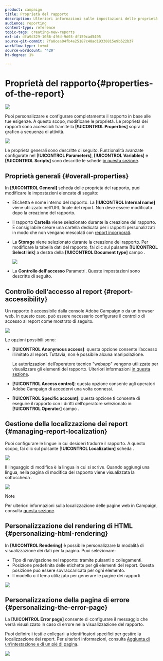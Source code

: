 ```yaml
---
product: campaign
title: Proprietà del rapporto
description: Ulteriori informazioni sulle impostazioni delle proprietà del report
audience: reporting
content-type: reference
topic-tags: creating-new-reports
exl-id: dfa9d329-1086-4f6d-9d03-df159cad5495
source-git-commit: 7fa8cea04fb4e25187c48ad19330815e9b522b37
workflow-type: tm+mt
source-wordcount: '429'
ht-degree: 1%

---
```


# Proprietà del rapporto{#properties-of-the-report}

![](../../assets/common.svg)

Puoi personalizzare e configurare completamente il rapporto in base alle tue esigenze. A questo scopo, modificane le proprietà. Le proprietà dei rapporti sono accessibili tramite la **[!UICONTROL Properties]** sopra il grafico a sequenza di attività.

![](assets/s_ncs_advuser_report_properties_01.png)

Le proprietà generali sono descritte di seguito. Funzionalità avanzate configurate nel **[!UICONTROL Parameters]**, **[!UICONTROL Variables]** e **[!UICONTROL Scripts]** sono descritte le schede [in questa sezione](../../reporting/using/advanced-functionalities.md).

## Proprietà generali {#overall-properties}

In **[!UICONTROL General]** scheda delle proprietà del rapporto, puoi modificare le impostazioni elencate di seguito:

* Etichetta e nome interno del rapporto. La **[!UICONTROL Internal name]** viene utilizzato nell&#39;URL finale del report. Non deve essere modificato dopo la creazione del rapporto.

* Il rapporto **Cartella** viene selezionato durante la creazione del rapporto. È consigliabile creare una cartella dedicata per i rapporti personalizzati in modo che non vengano mescolati con [report incorporati](../../reporting/using/about-campaign-built-in-reports.md).

* La **Storage** viene selezionato durante la creazione del rapporto. Per modificare la tabella dati del rapporto, fai clic sul pulsante **[!UICONTROL Select link]** a destra della **[!UICONTROL Document type]** campo .

   ![](assets/s_ncs_advuser_report_properties_02.png)

* La **Controllo dell&#39;accesso** Parametri. Queste impostazioni sono descritte di seguito.

## Controllo dell’accesso al report {#report-accessibility}

Un rapporto è accessibile dalla console Adobe Campaign o da un browser web. In questo caso, può essere necessario configurare il controllo di accesso al report come mostrato di seguito.

![](assets/s_ncs_advuser_report_properties_02b.png)

Le opzioni possibili sono:

* **[!UICONTROL Anonymous access]**: questa opzione consente l’accesso illimitato al report. Tuttavia, non è possibile alcuna manipolazione.

   Le autorizzazioni dell’operatore tecnico &quot;webapp&quot; vengono utilizzate per visualizzare gli elementi del rapporto. Ulteriori informazioni [in questa sezione](../../platform/using/access-management-operators.md).

* **[!UICONTROL Access control]**: questa opzione consente agli operatori Adobe Campaign di accedervi una volta connessi.
* **[!UICONTROL Specific account]**: questa opzione ti consente di eseguire il rapporto con i diritti dell’operatore selezionato in **[!UICONTROL Operator]** campo .

## Gestione della localizzazione dei report {#managing-report-localization}

Puoi configurare le lingue in cui desideri tradurre il rapporto. A questo scopo, fai clic sul pulsante **[!UICONTROL Localization]** scheda .

![](assets/s_ncs_advuser_report_properties_06.png)

Il linguaggio di modifica è la lingua in cui si scrive. Quando aggiungi una lingua, nella pagina di modifica del rapporto viene visualizzata la sottoscheda .

![](assets/s_ncs_advuser_report_properties_05a.png)

>[!NOTE]
>
>Per ulteriori informazioni sulla localizzazione delle pagine web in Campaign, consulta [questa sezione](../../web/using/translating-a-web-form.md).

## Personalizzazione del rendering di HTML {#personalizing-html-rendering}

In **[!UICONTROL Rendering]** è possibile personalizzare la modalità di visualizzazione dei dati per la pagina. Puoi selezionare:

* Tipo di navigazione nel rapporto: tramite pulsanti o collegamenti.
* Posizione predefinita delle etichette per gli elementi del report. Questa posizione può essere sovraccaricata per ogni elemento.
* Il modello o il tema utilizzato per generare le pagine dei rapporti.

![](assets/s_ncs_advuser_report_properties_08.png)

## Personalizzazione della pagina di errore {#personalizing-the-error-page}

La **[!UICONTROL Error page]** consente di configurare il messaggio che verrà visualizzato in caso di errore nella visualizzazione del rapporto.

Puoi definire i testi e collegarli a identificatori specifici per gestire la localizzazione dei report. Per ulteriori informazioni, consulta [Aggiunta di un’intestazione e di un piè di pagina](../../reporting/using/element-layout.md#adding-a-header-and-a-footer).

![](assets/s_ncs_advuser_report_properties_11.png)
